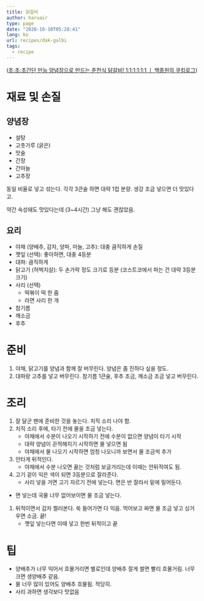```yaml
---
title: 닭갈비
author: haruair
type: page
date: "2020-10-10T05:28:41"
lang: ko
url: recipes/dak-galbi
tags:
  - recipe
---
```


([초:초:초간단 만능 양념장으로 만드는 춘천식 닭갈비! 1:1:1:1:1:1 ㅣ 백종원의 쿠킹로그](https://www.youtube.com/watch?v=HI8DlDs1gko))

# 재료 및 손질

## 양념장

- 설탕
- 고춧가루 (굵은)
- 맛술
- 간장
- 간마늘
- 고추장

동일 비율로 넣고 섞는다. 각각 3큰술 하면 대략 1컵 분량. 생강 조금 넣으면 더 맛있다고.

약간 숙성돼도 맛있다는데 (3~4시간) 그냥 해도 괜찮았음.

## 요리

- 야채 (양배추, 감자, 양파, 마늘, 고추): 대충 큼직하게 손질
- 깻잎 (선택): 좋아하면, 대충 4등분
- 대파: 큼직하게
- 닭고기 (허벅지살): 두 손가락 정도 크기로 등분 (코스트코에서 파는 건 대략 3등분 크기)
- 사리 (선택)
    - 떡볶이 떡 한 줌
    - 라면 사리 한 개
- 참기름
- 깨소금
- 후추

# 준비

1. 야채, 닭고기를 양념과 함께 잘 버무린다. 양념은 좀 진하다 싶을 정도.
1. 대파랑 고추를 넣고 버무린다. 참기름 1큰술, 후추 조금, 깨소금 조금 넣고 버무린다.

# 조리

1. 잘 달군 팬에 준비한 것을 놓는다. 치직 소리 나야 함.
1. 치직 소리 후에, 타기 전에 물을 조금 넣는다.
    - 야채에서 수분이 나오기 시작하기 전에 수분이 없으면 양념이 타기 시작
    - 대략 양념이 끈적해지기 시작하면 물 넣으면 됨
    - 야채에서 물 나오기 시작하면 엄청 나오니까 보면서 물 조금씩 추가
1. 안타게 뒤적인다.
    - 야채에서 수분 나오면 끓는 것처럼 보글거리는데 이때는 안뒤적여도 됨.
1. 고기 겉이 익은 색이 되면 3등분으로 잘라준다.
    - 사리 넣을 거면 고기 자르기 전에 넣는다. 면은 반 잘라서 밑에 밀어둔다.
  - 면 넣는데 국물 너무 없어보이면 물 조금 넣는다.
1. 뒤적이면서 감자 찔러본다. 쑥 들어가면 다 익음. 먹어보고 짜면 물 조금 넣고 싱거우면 소금. 끝!
    - 깻잎 넣는다면 이때 넣고 한번 뒤적이고 끝

# 팁

- 양배추가 너무 익어서 흐물거리면 별로인데 양배추 잘게 썰면 빨리 흐물거림. 너무 크면 생양배추 같음.
- 물 너무 많이 있어도 양배추 흐물됨. 적당히.
- 사리 과하면 생각보다 맛없음

